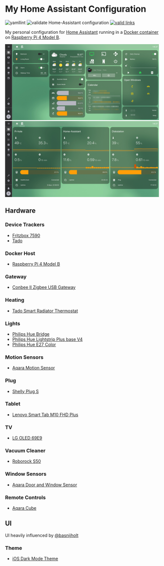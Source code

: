 # My Home Assistant Configuration

![yamllint](https://github.com/pkissling/home-assistant/workflows/lint/badge.svg)
![validate Home-Assistant configuration](https://github.com/pkissling/home-assistant/workflows/validate%20Home-Assistant%20configuration/badge.svg)
[![valid links](https://github.com/pkissling/home-assistant/actions/workflows/link-validator.yml/badge.svg)](https://github.com/pkissling/home-assistant/actions/workflows/link-validator.yml)

My personal configuration for [Home Assistant](https://www.home-assistant.io) running in a [Docker container](https://www.home-assistant.io/docs/installation/docker/) on [Raspberry Pi 4 Model B](https://www.raspberrypi.org/products/raspberry-pi-4-model-b/).

![Home](/.screenshots/home.png)
![Monitoring](/.screenshots/monitoring.png)

## Hardware

### Device Trackers

* [Fritzbox 7590](https://en.avm.de/products/fritzbox/fritzbox-7590/)
* [Tado](https://www.tado.com/gb-en/smart-radiator-thermostat-overview)

### Docker Host

* [Raspberry Pi 4 Model B](https://www.raspberrypi.org/products/raspberry-pi-4-model-b/)

### Gateway

* [Conbee II Zigbee USB Gateway](https://phoscon.de/en/conbee2)

### Heating

* [Tado Smart Radiator Thermostat](https://www.tado.com/gb-en/smart-radiator-thermostat-specifications-overview)

### Lights

* [Philips Hue Bridge](https://www.philips-hue.com/en-us/p/hue-bridge/046677458478)
* [Philips Hue Lightstrip Plus base V4](https://www.philips-hue.com/en-us/p/hue-white-and-color-ambiance-lightstrip-plus-base-v4-80-inch/046677555337)
* [Philips Hue E27 Color](https://www.philips-hue.com/en-gb/p/hue-white---color-ambiance-doppelpack-e27/8719514328365)

### Motion Sensors

* [Aqara Motion Sensor](https://www.aqara.com/us/motion_sensor.html)

### Plug

* [Shelly Plug S](https://shelly.cloud/products/shelly-plug-s-smart-home-automation-device/)

### Tablet

* [Lenovo Smart Tab M10 FHD Plus](https://www.lenovo.com/de/de/tablets/android-tablets/lenovo-tab-series/Lenovo-TB-X606Smart-Tab/p/ZZITZTMST0X)

### TV

* [LG OLED 69E9](https://www.lg.com/de/tv/lg-OLED65E97LA)

### Vacuum Cleaner

* [Roborock S50](https://en.roborock.com/pages/robot-vacuum-cleaner)

### Window Sensors

* [Aqara Door and Window Sensor](https://www.aqara.com/us/door_and_window_sensor.html)

### Remote Controls

* [Aqara Cube](https://www.aqara.com/us/cube.html)

## UI

UI heavily influenced by [@basnijholt](https://github.com/basnijholt/home-assistant-config)

### Theme

* [iOS Dark Mode Theme](https://github.com/basnijholt/lovelace-ios-dark-mode-theme)
